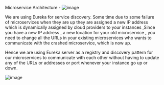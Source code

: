 Microservice Architecture -
![image](https://github.com/user-attachments/assets/3580195c-13e7-4d81-b0ab-dd24896c1f37)


We are using Eureka for service discovery.
Some time due to some failure of microservices when they are up they are assigned a new IP address which is dynamically assigned by cloud providers to your instances 
,Since you have a new IP address , a new location for your old microservice , you need to change all the URLs in your existing microservices who wants to communicate 
with the crashed microservice, which is now up.

Hence we are using Eureka server as a registry and discovery pattern for our microservices to communicate with each other without having to update any of the URLs or 
addresses or port whenever your instance go up or down.

![image](https://github.com/user-attachments/assets/7d48aa6a-639a-405c-9c57-a2e65ef1c2d3)

